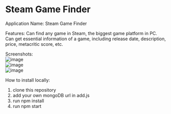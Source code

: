 # Steam Game Finder
Application Name: Steam Game Finder  
  
Features: Can find any game in Steam, the biggest game platform in PC. Can get essential information of a game, including release date, description, price, metacritic score, etc.  
  
Screenshots:  
![image](https://user-images.githubusercontent.com/74662178/166856189-a55a5d4b-79a3-4e13-908b-d8e0bdc7b904.png)  
![image](https://user-images.githubusercontent.com/74662178/166856214-f2de4f3a-85a9-48dc-9878-07d5064aae40.png)  
![image](https://user-images.githubusercontent.com/74662178/166856292-a0cdc785-5ac6-4697-b7e2-fcb107716139.png)  
  
How to install locally:  
1. clone this repository  
2. add your own mongoDB url in add.js  
3. run npm install  
4. run npm start

